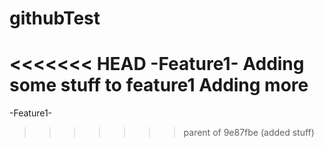 # githubTest

<<<<<<< HEAD
-Feature1-
Adding some stuff to feature1
Adding more
=======
-Feature1-
>>>>>>> parent of 9e87fbe (added stuff)
